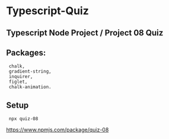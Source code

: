 # Typescript-Quiz
## Typescript Node Project / Project 08 Quiz

## Packages:
```
 chalk,
 gradient-string,
 inquirer,
 figlet,
 chalk-animation.
```

 ## Setup
```
 npx quiz-08
```
https://www.npmjs.com/package/quiz-08

